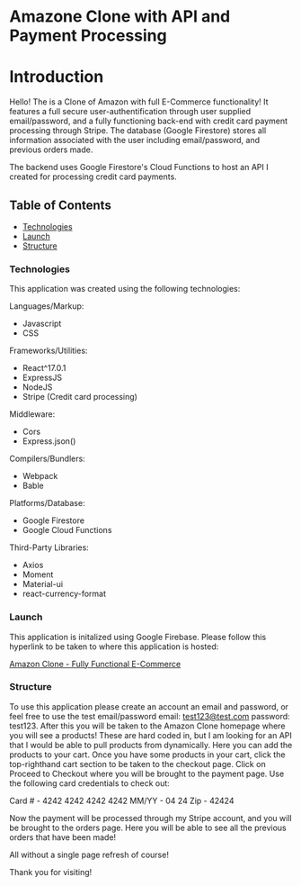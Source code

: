 # Amazone Clone with API and Payment Processing

# Introduction

Hello! The is a Clone of Amazon with full E-Commerce functionality! It features a full secure user-authentification through user supplied email/password, and a fully functioning back-end with credit card payment processing through Stripe. The database (Google Firestore) stores all information associated with the user including email/password, and previous orders made.

The backend uses Google Firestore's Cloud Functions to host an API I created for processing credit card payments.

## Table of Contents

- <a href= https://github.com/Nicolasdha/Expense-Application-React-Redux#Technologies>Technologies</a>
- <a href= https://github.com/Nicolasdha/Expense-Application-React-Redux#Launch>Launch</a>
- <a href= https://github.com/Nicolasdha/Expense-Application-React-Redux#Structure> Structure</a>

### Technologies

This application was created using the following technologies:

Languages/Markup:

- Javascript
- CSS

Frameworks/Utilities:

- React^17.0.1
- ExpressJS
- NodeJS
- Stripe (Credit card processing)

Middleware:

- Cors
- Express.json()

Compilers/Bundlers:

- Webpack
- Bable

Platforms/Database:

- Google Firestore
- Google Cloud Functions

Third-Party Libraries:

- Axios
- Moment
- Material-ui
- react-currency-format

### Launch

This application is initalized using Google Firebase. Please follow this hyperlink to be taken to where this application is hosted:

<a href=ndurikhaecommclone.web.app> Amazon Clone - Fully Functional E-Commerce</a>

### Structure

To use this application please create an account an email and password, or feel free to use the test email/password
email: test123@test.com password: test123. After this you will be taken to the Amazon Clone homepage where you will see a products! These are hard coded in, but I am looking for an API that I would be able to pull products from dynamically. Here you can add the products to your cart. Once you have some products in your cart, click the top-righthand cart section to be taken to the checkout page. Click on Proceed to Checkout where you will be brought to the payment page. Use the following card credentials to check out:

Card # - 4242 4242 4242 4242
MM/YY - 04 24
Zip - 42424

Now the payment will be processed through my Stripe account, and you will be brought to the orders page. Here you will be able to see all the previous orders that have been made!

All without a single page refresh of course!

Thank you for visiting! <br><br><br>

<!-- ![Logo](https://i.ibb.co/nr2trL4/Screen-Shot-2020-09-08-at-4-20-44-PM.png) -->
